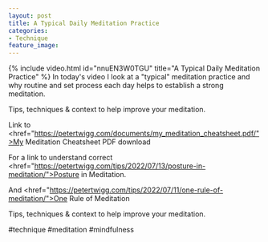 ```yaml
---
layout: post
title: A Typical Daily Meditation Practice
categories:
- Technique
feature_image: 
---
```


{% include video.html id="nnuEN3W0TGU" title="A Typical Daily Meditation Practice" %}
In today's video I look at a "typical" meditation practice and why routine and set process each day helps to establish a strong meditation.

Tips, techniques & context to help improve your meditation. 

Link to <href="https://petertwigg.com/documents/my_meditation_cheatsheet.pdf/">My Meditation Cheatsheet PDF download</a>

For a link to understand correct <href="https://petertwigg.com/tips/2022/07/13/posture-in-meditation/">Posture in Meditation</a>.

And <href="https://petertwigg.com/tips/2022/07/11/one-rule-of-meditation/">One Rule of Meditation</a>

Tips, techniques & context to help improve your meditation. 

#technique #meditation #mindfulness 
